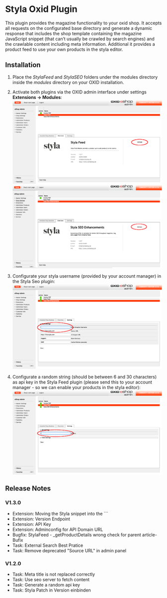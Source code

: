 # Styla Oxid Plugin

This plugin provides the magazine functionality to your oxid shop. It accepts all requests on the configurated base directory and generate a dynamic response that includes the shop template containing the magazine JavaScript snippet (that can’t usually be crawled by search engines) and the crawlable content including meta information. Additional it provides a product feed to use your own products in the styla editor.

## Installation

1. Place the *StylaFeed* and *StylaSEO* folders under the modules directory inside the *modules* directory on your OXID installation.

2. Activate both plugins via the OXID admin interface under settings **Extensions -> Modules**:
![Activate Feed Plugin](/readme/readme_activate_feed.png)
![Activate Seo Plugin](/readme/readme_activate_seo.png)

3. Configurate your styla username (provided by your account manager) in the Styla Seo plugin:
![Configure Username](/readme/readme_styla_username.png)

4. Configurate a random string (should be between 6 and 30 characters) as api key in the Styla Feed plugin (please send this to your account manager - so we can enable your products in the styla editor):
![Configurate Api Key](/readme/readme_api_key.png)

## Release Notes

### V1.3.0
- Extension: Moving the Styla snippet into the `<head>``
- Extension: Version Endpoint
- Extension: API Key
- Extension: Adminconfig for API Domain URL
- Bugfix: StylaFeed - _getProductDetails wrong check for parent article- Bufix
- Task: External Search Best Pratice
- Task: Remove deprecated "Source URL" in admin panel

### V1.2.0
- Task: Meta title is not replaced correctly
- Task: Use seo server to fetch content
- Task: Generate a random api key
- Task: Styla Patch in Version einbinden

